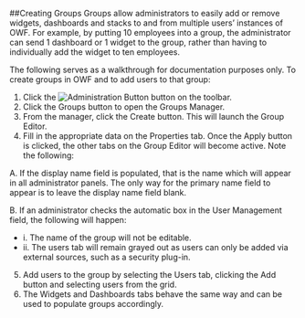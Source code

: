 ##Creating Groups
Groups allow administrators to easily add or remove widgets, dashboards and stacks to and from multiple users’ instances of OWF. For example, by putting 10 employees into a group, the administrator can send 1 dashboard or 1 widget to the group, rather than having to individually add the widget to ten employees.  

The following serves as a walkthrough for documentation purposes only. To create groups in OWF and to add users to that group:

1.	Click the ![Administration Button](https://github.com/ozoneplatform/owf/wiki/OWFImages/OWF7/administration_button.png) button on the toolbar.
2.	Click the Groups button to open the Groups Manager.
3.	From the manager, click the Create button. This will launch the Group Editor.
4.	Fill in the appropriate data on the Properties tab. Once the Apply button is clicked, the other tabs on the Group Editor will become active. Note the following:

  A. If the display name field is populated, that is the name which will appear in all administrator panels. The only way for the primary name field to appear is to leave the display name field blank.

  B. If an administrator checks the automatic box in the User Management field, the following will happen:
   * i.	The name of the group will not be editable.
   * ii. The users tab will remain grayed out as users can only be added via external sources, such as a security plug-in.

5.	Add users to the group by selecting the Users tab, clicking the Add button and selecting users from the grid.  
6.	The Widgets and Dashboards tabs behave the same way and can be used to populate groups accordingly.